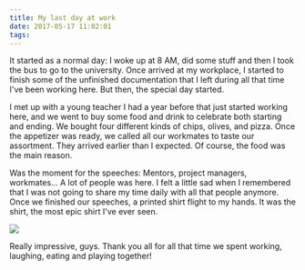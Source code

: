 ```yaml
---
title: My last day at work
date: 2017-05-17 11:02:01
tags:
---
```

It started as a normal day: I woke up at 8 AM, did some stuff and then I took the bus to go to the university. Once arrived at my workplace,  I started to finish some of the unfinished documentation that I left during all that time I've been working here. But then, the special day started.

I met up with a young teacher I had a year before that just started working here, and we went to buy some food and drink to celebrate both starting and ending. We bought four different kinds of chips, olives, and pizza. Once the appetizer was ready, we called all our workmates to taste our assortment. They arrived earlier than I expected. Of course, the food was the main reason.

Was the moment for the speeches: Mentors, project managers, workmates... A lot of people was here. I felt a little sad when I remembered that I was not going to share my time daily with all that people anymore. Once we finished our speeches, a printed shirt flight to my hands. It was the shirt, the most epic shirt I've ever seen.

![](https://github.com/Reynau/blog/tree/master/docs/images/the-shirt.jpg)

Really impressive, guys. Thank you all for all that time we spent working, laughing, eating and playing together!